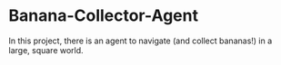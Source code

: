 # Banana-Collector-Agent
In this project, there is an agent to navigate (and collect bananas!) in a large, square world.
